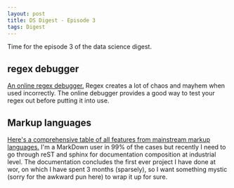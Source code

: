 ```yaml
---
layout: post
title: DS Digest - Episode 3
tags: Digest
---
```


Time for the episode 3 of the data science digest.

## regex debugger

[An online regex debugger.](https://regex101.com/) Regex creates a lot of chaos and mayhem when used incorrectly. The online debugger provides a good way to test your regex out before putting it into use.

## Markup languages

[Here's a comprehensive table of all features from mainstream markup languages.](http://www.worldhello.net/gotgithub/appendix/markups.html) I'm a MarkDown user in 99% of the cases but recently I need to go through reST and sphinx for documentation composition at industrial level. The documentation concludes the first ever project I have done at wor, on which I have spent 3 months (sparsely), so I want something mystic (sorry for the awkward pun here) to wrap it up for sure.